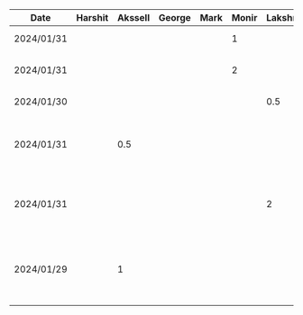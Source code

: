 | Date       | Harshit | Akssell | George | Mark | Monir | Lakshmi | Task                  |
| ---------- | ------- | ------- | ------ | ---- | ----- | ------- | --------------------- |
| 2024/01/31 |         |         |        |      | 1     |         | D1 - Introduction     |
| 2024/01/31 |         |         |        |      | 2     |         | D1 - Proposal Details |
| 2024/01/30 |         |         |        |      |       |   0.5   | D1 - User scenario 1&2 |
| 2024/01/31 |         |   0.5   |        |      |       |         | D1 - Sequence diagram for user scenario 1 |
| 2024/01/31 |         |         |        |      |       |   2     | D1 - Sequence diagram for user scenario 3 |
| 2024/01/29 |         |    1    |        |      |       |         | D1 - Human values, stakeholders, and population of users |
